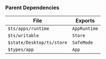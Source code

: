 ### Parent Dependencies

| File | Exports |
| ---- | ------- |
| `$ts/apps/runtime` | `AppRuntime` |
| `$ts/writable` | `Store` |
| `$state/Desktop/ts/store` | `SafeMode` |
| `$types/app` | `App` |
